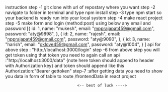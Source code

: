 instruction
step -1 git clone with url of repostary where you want
step -2 navigate to folder in terminal and type npm install
step -3 type npm start so your backend is ready run into your local system
step -4 make react project
step -5 make form and login (method:post) using below any email and password
[{
    id: 1,
    name: "mukesh",
    email: "mpprajapat459@gmail.com",
    password: "aty@9898",
  },
  {
    id: 2,
    name: "rajesh",
    email: "npprajapat459@gmail.com",
    password: "aty@9090",
  },
  {
    id: 3,
    name: "harish",
    email: "oklove459@gmail.com",
    password: "aty@1004",
  } ]
api for above step : "http://localhost:3000/login"
step -6 from above step you will get token using that token you need to again call an api 
:"http://localhost:3000/data" {note here token should append to header with Authorization key}
and token should append like this  Authorization:"Bearer gettoken"
step-7 :after getting data you need to show you data in form of table to route /frontendData in react project


                                    <-- best of luck ---->

